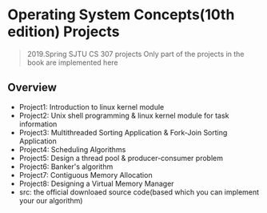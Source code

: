 # Operating System Concepts(10th edition) Projects
> 2019.Spring SJTU CS 307 projects
> Only part of the projects in the book are implemented here

## Overview
* Project1: Introduction to linux kernel module
* Project2: Unix shell programming & linux kernel module for task information
* Project3: Multithreaded Sorting Application & Fork-Join Sorting Application 
* Project4: Scheduling Algorithms 
* Project5: Design a thread pool & producer-consumer problem
* Project6: Banker's algorithm 
* Project7: Contiguous Memory Allocation
* Project8: Designing a Virtual Memory Manager
* src: the official downloaed source code(based which you can implement your our algorithm)
